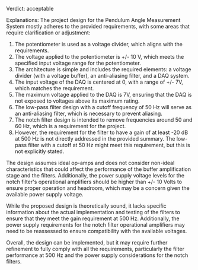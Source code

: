 Verdict: acceptable

Explanations: 
The project design for the Pendulum Angle Measurement System mostly adheres to the provided requirements, with some areas that require clarification or adjustment:

1. The potentiometer is used as a voltage divider, which aligns with the requirements.
2. The voltage applied to the potentiometer is +/- 10 V, which meets the specified input voltage range for the potentiometer.
3. The architecture is simple and includes the required elements: a voltage divider (with a voltage buffer), an anti-aliasing filter, and a DAQ system.
4. The input voltage of the DAQ is centered at 0, with a range of +/- 7V, which matches the requirement.
5. The maximum voltage applied to the DAQ is 7V, ensuring that the DAQ is not exposed to voltages above its maximum rating.
6. The low-pass filter design with a cutoff frequency of 50 Hz will serve as an anti-aliasing filter, which is necessary to prevent aliasing.
7. The notch filter design is intended to remove frequencies around 50 and 60 Hz, which is a requirement for the project.
8. However, the requirement for the filter to have a gain of at least -20 dB at 500 Hz is not directly addressed in the provided summary. The low-pass filter with a cutoff at 50 Hz might meet this requirement, but this is not explicitly stated.

The design assumes ideal op-amps and does not consider non-ideal characteristics that could affect the performance of the buffer amplification stage and the filters. Additionally, the power supply voltage levels for the notch filter's operational amplifiers should be higher than +/- 10 Volts to ensure proper operation and headroom, which may be a concern given the available power supply voltage.

While the proposed design is theoretically sound, it lacks specific information about the actual implementation and testing of the filters to ensure that they meet the gain requirement at 500 Hz. Additionally, the power supply requirements for the notch filter operational amplifiers may need to be reassessed to ensure compatibility with the available voltages.

Overall, the design can be implemented, but it may require further refinement to fully comply with all the requirements, particularly the filter performance at 500 Hz and the power supply considerations for the notch filters.